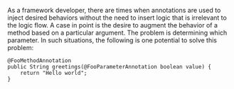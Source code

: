 As a framework developer, there are times when annotations are used to inject desired behaviors without the need to insert logic that is irrelevant to the logic flow. A case in point is the desire to augment the behavior of a method based on a particular argument. The problem is determining which parameter. In such situations, the following is one potential to solve this problem:

```
@FooMethodAnnotation
public String greetings(@FooParameterAnnotation boolean value) {
	return "Hello world";
}
```
